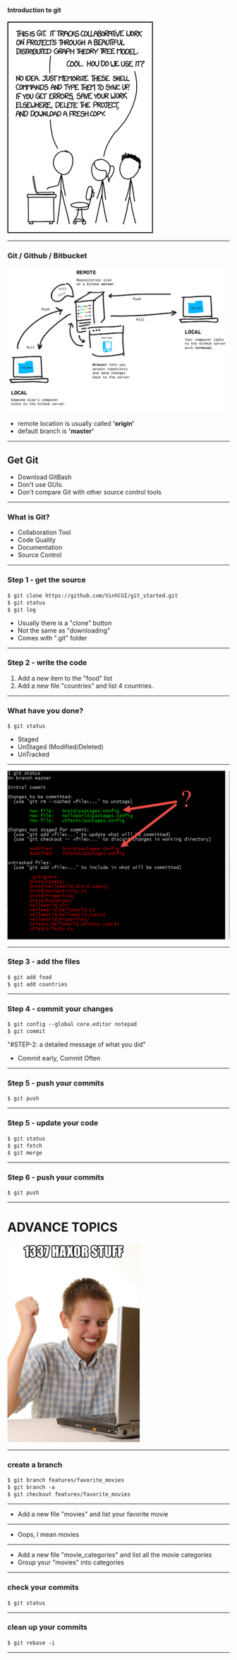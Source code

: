#### Introduction to git

![XKCD](/images/xkcd.png)

---

### Git / Github / Bitbucket

<img src="/images/remote.png" width="500"/>

* remote location is usually called **'origin'**
* default branch is **'master'**

---

## Get Git

* Download GitBash
* Don't use GUIs.
* Don't compare Git with other source control tools

---

### What is Git?

* Collaboration Tool
* Code Quality
* Documentation
* Source Control

---

### Step 1 - get the source

```
$ git clone https://github.com/VinhCGI/git_started.git
$ git status
$ git log
```

* Usually there is a "clone" button
* Not the same as "downloading"
* Comes with ".git" folder

---

### Step 2 - write the code

1. Add a new item to the "food" list
2. Add a new file "countries" and list 4 countries.

---

### What have you done?

```
$ git status
```

* Staged
* UnStaged (Modified/Deleted)
* UnTracked

---

<img src="/images/stages.png" width="600" />

---

### Step 3 - add the files

```
$ git add food
$ git add countries
```

---

### Step 4 - commit your changes

```
$ git config --global core.editor notepad
$ git commit
```
"#STEP-2: a detailed message of what you did"

* Commit early, Commit Often

---

### Step 5 - push your commits

```
$ git push
```

---

### Step 5 - update your code

```
$ git status
$ git fetch
$ git merge
```

---

### Step 6 - push your commits

```
$ git push
```

---

# ADVANCE TOPICS

<img src="/images/1337-haxor-stuff.jpg" width="300"/>

---

### create a branch

```
$ git branch features/favorite_movies
$ git branch -a
$ git checkout features/favorite_movies
```

---

* Add a new file "movies" and list your favorite movie

---

* Oops, I mean movies

---

* Add a new file "movie_categories" and list all the movie categories
* Group your "movies" into categories

---

### check your commits

```
$ git status
```

---

### clean up your commits

```
$ git rebase -i
```

----
